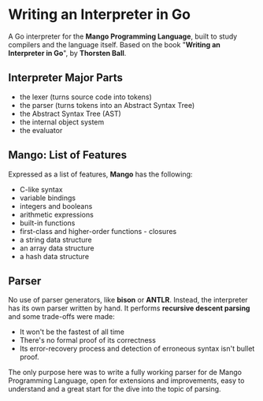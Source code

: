# Writing an Interpreter in Go

A Go interpreter for the **Mango Programming Language**, built to study compilers and the language itself. Based on the book "**Writing an Interpreter in Go**", by **Thorsten Ball**.

## Interpreter Major Parts
- the lexer (turns source code into tokens)
- the parser (turns tokens into an Abstract Syntax Tree)
- the Abstract Syntax Tree (AST)
- the internal object system
- the evaluator

## Mango: List of Features
Expressed as a list of features, **Mango** has the following:
- C-like syntax
- variable bindings
- integers and booleans
- arithmetic expressions
- built-in functions
- first-class and higher-order functions - closures
- a string data structure
- an array data structure
- a hash data structure

## Parser
No use of parser generators, like **bison** or **ANTLR**. Instead, the interpreter has its own parser written by hand. It performs **recursive descent parsing** and some trade-offs were made:
- It won't be the fastest of all time
- There's no formal proof of its correctness
- Its error-recovery process and detection of erroneous syntax isn't bullet proof.

The only purpose here was to write a fully working parser for de Mango Programming Language, open for extensions and improvements, easy to understand and a great start for the dive into the topic of parsing.
